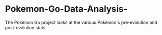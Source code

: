 # Pokemon-Go-Data-Analysis-
The Pokémon Go project looks at the various Pokémon's pre-evolution and post-evolution stats. 

